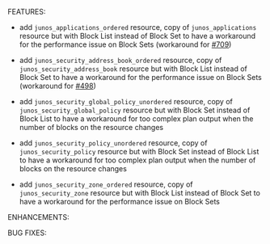 <!-- markdownlint-disable-file MD013 MD041 -->
FEATURES:

* add `junos_applications_ordered` resource, copy of `junos_applications` resource but with Block List instead of Block Set to have a workaround for the performance issue on Block Sets (workaround for [#709](https://github.com/jeremmfr/terraform-provider-junos/issues/709))

* add `junos_security_address_book_ordered` resource, copy of `junos_security_address_book` resource but with Block List instead of Block Set to have a workaround for the performance issue on Block Sets (workaround for [#498](https://github.com/jeremmfr/terraform-provider-junos/issues/498))

* add `junos_security_global_policy_unordered` resource, copy of `junos_security_global_policy` resource but with Block Set instead of Block List to have a workaround for too complex plan output when the number of blocks on the resource changes

* add `junos_security_policy_unordered` resource, copy of `junos_security_policy` resource but with Block Set instead of Block List to have a workaround for too complex plan output when the number of blocks on the resource changes

* add `junos_security_zone_ordered` resource, copy of `junos_security_zone` resource but with Block List instead of Block Set to have a workaround for the performance issue on Block Sets

ENHANCEMENTS:

BUG FIXES:
